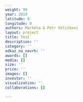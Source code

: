 ```yaml
---
weight: 99
year: 2019
latitude: 0
longitude: 0
authors: Markéta & Petr Veličkovi
layout: project
title: Test
description: ''
category: ''
odkaz_na_navrh: ''
awards: []
media: []
size: ''
price: ''
images: []
investor: ''
visualization: ''
collaborations: []

---
```

